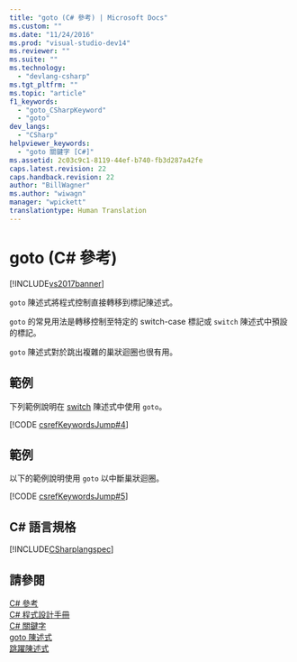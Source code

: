 ```yaml
---
title: "goto (C# 參考) | Microsoft Docs"
ms.custom: ""
ms.date: "11/24/2016"
ms.prod: "visual-studio-dev14"
ms.reviewer: ""
ms.suite: ""
ms.technology: 
  - "devlang-csharp"
ms.tgt_pltfrm: ""
ms.topic: "article"
f1_keywords: 
  - "goto_CSharpKeyword"
  - "goto"
dev_langs: 
  - "CSharp"
helpviewer_keywords: 
  - "goto 關鍵字 [C#]"
ms.assetid: 2c03c9c1-8119-44ef-b740-fb3d287a42fe
caps.latest.revision: 22
caps.handback.revision: 22
author: "BillWagner"
ms.author: "wiwagn"
manager: "wpickett"
translationtype: Human Translation
---
```

# goto (C# 參考)
[!INCLUDE[vs2017banner](../../../csharp/includes/vs2017banner.md)]

`goto` 陳述式將程式控制直接轉移到標記陳述式。  
  
 `goto` 的常見用法是轉移控制至特定的 switch\-case 標記或 `switch` 陳述式中預設的標記。  
  
 `goto` 陳述式對於跳出複雜的巢狀迴圈也很有用。  
  
## 範例  
 下列範例說明在 [switch](../../../csharp/language-reference/keywords/switch.md) 陳述式中使用 `goto`。  
  
 [!CODE [csrefKeywordsJump#4](../CodeSnippet/VS_Snippets_VBCSharp/csrefKeywordsJump#4)]  
  
## 範例  
 以下的範例說明使用 `goto` 以中斷巢狀迴圈。  
  
 [!CODE [csrefKeywordsJump#5](../CodeSnippet/VS_Snippets_VBCSharp/csrefKeywordsJump#5)]  
  
## C\# 語言規格  
 [!INCLUDE[CSharplangspec](../../../csharp/language-reference/keywords/includes/csharplangspec_md.md)]  
  
## 請參閱  
 [C\# 參考](../../../csharp/language-reference/index.md)   
 [C\# 程式設計手冊](../../../csharp/programming-guide/index.md)   
 [C\# 關鍵字](../../../csharp/language-reference/keywords/index.md)   
 [goto 陳述式](/visual-cpp/cpp/goto-statement-cpp)   
 [跳躍陳述式](../../../csharp/language-reference/keywords/jump-statements.md)